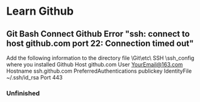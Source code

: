 # Learn Github
## Git Bash Connect Github Error "ssh: connect to host github.com port 22: Connection timed out"
   Add the following information to the directory file \Git\etc\ SSH \ssh_config where you installed Github
    Host github.com
    User YourEmail@163.com
    Hostname ssh.github.com
    PreferredAuthentications publickey
    IdentityFile ~/.ssh/id_rsa
    Port 443

### Unfinished
